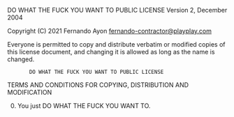 DO WHAT THE FUCK YOU WANT TO PUBLIC LICENSE
Version 2, December 2004

Copyright (C) 2021 Fernando Ayon <fernando-contractor@playplay.com>

Everyone is permitted to copy and distribute verbatim or modified
copies of this license document, and changing it is allowed as long
as the name is changed.

           DO WHAT THE FUCK YOU WANT TO PUBLIC LICENSE
TERMS AND CONDITIONS FOR COPYING, DISTRIBUTION AND MODIFICATION

0. You just DO WHAT THE FUCK YOU WANT TO.
